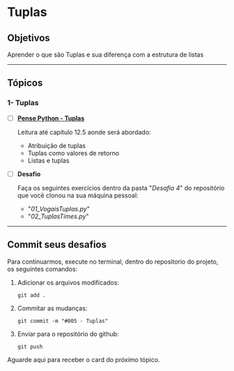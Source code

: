 # Tuplas

## Objetivos

Aprender o que são Tuplas e sua diferença com a estrutura de listas

---

## Tópicos

### 1- Tuplas

- [ ] [**Pense Python - Tuplas**](https://penseallen.github.io/PensePython2e/12-tuplas.html)

  Leitura até capítulo 12.5 aonde será abordado:

  - Atribuição de tuplas
  - Tuplas como valores de retorno
  - Listas e tuplas

- [ ] **Desafio**

  Faça os seguintes exercícios dentro da pasta "_Desafio 4_" do repositório que você clonou na sua máquina pessoal:

  - "_01_VogaisTuplas.py_"
  - "_02_TuplasTimes.py_"

---

## Commit seus desafios

Para continuarmos, execute no terminal, dentro do repositorio do projeto, os seguintes comandos:

1. Adicionar os arquivos modificados:

   `git add .`

2. Commitar as mudanças:

   `git commit -m "#005 - Tuplas"`

3. Enviar para o repositório do github:

   `git push`

Aguarde aqui para receber o card do próximo tópico.
